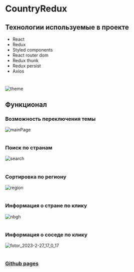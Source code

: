 # CountryRedux 
## Технологии используемые в проекте
* React
* Redux
* Styled components
* React router dom
* Redux thunk
* Redux persist
* Axios
#
![theme](https://user-images.githubusercontent.com/118318125/221574959-0aef867e-2036-447e-a40b-db0b0dd2cb85.png)
## Функционал
### Возможность переключения темы
![mainPage](https://user-images.githubusercontent.com/118318125/221574973-02e6e96c-090f-4695-aa3d-9c11e39d94c4.png)
#
### Поиск по странам
![search](https://user-images.githubusercontent.com/118318125/221575026-ffe6438e-c983-466d-af9a-7b53120185e6.png)
#
### Сортировка по региону
![region](https://user-images.githubusercontent.com/118318125/221575038-b16287f4-d3fb-4c10-a01d-37aa847c3aa6.png)
#
### Информация о стране по клику
![nbgh](https://user-images.githubusercontent.com/118318125/221575050-57129f52-b531-4643-8801-8912f23093b3.png)
#
### Информация о соседе по клику
![fotor_2023-2-27_17_0_17](https://user-images.githubusercontent.com/118318125/221583430-d45e6cf7-b916-4a1c-8594-c172593bf10c.png)
#
### [Github pages](https://dvlprrr.github.io/country-redux/)